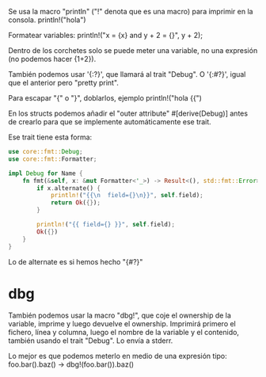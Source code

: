 Se usa la macro "println" ("!" denota que es una macro) para imprimir en la consola.
println!("hola")

Formatear variables:
println!("x = {x} and y + 2 = {}", y + 2);

Dentro de los corchetes solo se puede meter una variable, no una expresión (no podemos hacer {1+2}).

También podemos usar '{:?}', que llamará al trait "Debug".
O '{:#?}', igual que el anterior pero "pretty print".

Para escapar "{" o "}", doblarlos, ejemplo println!("hola {{")

En los structs podemos añadir el "outer attribute" #[derive(Debug)] antes de crearlo para que se implemente automáticamente ese trait.

Ese trait tiene esta forma:
```rust
use core::fmt::Debug;
use core::fmt::Formatter;

impl Debug for Name {
    fn fmt(&self, x: &mut Formatter<'_>) -> Result<(), std::fmt::Error> {
        if x.alternate() {
            println!("{{\n  field={}\n}}", self.field);
            return Ok({});
        }

        println!("{{ field={} }}", self.field);
        Ok({})
    }
}
```

Lo de alternate es si hemos hecho "{#?}"


# dbg

También podemos usar la macro "dbg!", que coje el ownership de la variable, imprime y luego devuelve el ownership.
Imprimirá primero el fichero, línea y columna, luego el nombre de la variable y el contenido, también usando el trait "Debug".
Lo envía a stderr.

Lo mejor es que podemos meterlo en medio de una expresión tipo:
foo.bar().baz()
->
dbg!(foo.bar()).baz()

